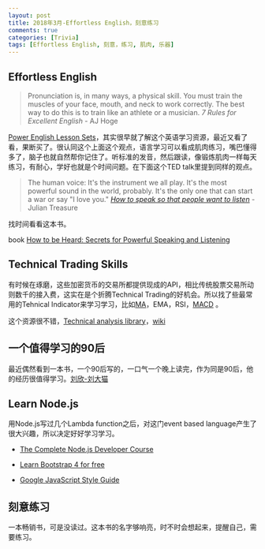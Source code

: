 ```yaml
---
layout: post
title: 2018年3月-Effortless English，刻意练习
comments: true
categories: [Trivia]
tags: [Effortless English, 刻意，练习, 肌肉, 乐器]
---
```



## Effortless English

> Pronunciation is, in many ways, a physical skill. You must train the muscles of your face, mouth, and neck to work correctly. The best way to do this is to train like an athlete or a musician.  *7 Rules for Excellent English* - AJ Hoge

[Power English Lesson Sets](https://effortlessenglishclub.com)，其实很早就了解这个英语学习资源，最近又看了看，果断买了。很认同这个上面这个观点，语言学习可以看成肌肉练习，嘴巴懂得多了，脑子也就自然帮你记住了。听标准的发音，然后跟读，像锻炼肌肉一样每天练习，有耐心，学好也就是个时间问题。在下面这个TED talk里提到同样的观点。

> The human voice: It's the instrument we all play. It's the most powerful sound in the world, probably. It's the only one that can start a war or say "I love you."  *[How to speak so that people want to listen](https://www.ted.com/talks/julian_treasure_how_to_speak_so_that_people_want_to_listen/transcript)* - Julian Treasure

找时间看看这本书。

book [How to be Heard: Secrets for Powerful Speaking and Listening](https://www.amazon.com/How-Heard-Powerful-Speaking-Listening-ebook/dp/B06XX87DLZ/ref=tmm_kin_swatch_0?_encoding=UTF8&qid=&sr=)


## Technical Trading Skills

有时候在琢磨，这些加密货币的交易所都提供现成的API，相比传统股票交易所动则数千的接入费，这实在是个折腾Technical Trading的好机会。所以找了些最常用的Tehnical Indicator来学习学习，比如[MA](https://www.investopedia.com/terms/m/movingaverage.asp)，EMA，RSI，[MACD](http://stockcharts.com/school/doku.php?id=chart_school:technical_indicators:moving_average_convergence_divergence_macd) 。

这个资源很不错，[Technical analysis library](http://ta-lib.org)，[wiki](https://en.m.wikipedia.org/wiki/Technical_analysis)


## 一个值得学习的90后

最近偶然看到一本书，一个90后写的，一口气一个晚上读完，作为同是90后，他的经历很值得学习。[刘欣-刘大猫](http://www.liudamao.com/beijing/4_6)


## Learn Node.js

用Node.js写过几个Lambda function之后，对这门event based language产生了很大兴趣，所以决定好好学习学习。

- [The Complete Node.js Developer Course](https://www.udemy.com/the-complete-nodejs-developer-course-2/learn/v4/overview)

- [Learn Bootstrap 4 for free](https://scrimba.com/g/gbootstrap4)

- [Google JavaScript Style Guide](https://medium.freecodecamp.org/google-publishes-a-javascript-style-guide-here-are-some-key-lessons-1810b8ad050b)

## 刻意练习

一本畅销书，可是没读过。这本书的名字够响亮，时不时会想起来，提醒自己，需要练习。


